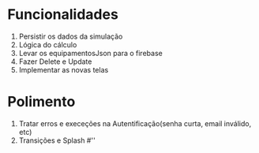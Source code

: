 # Funcionalidades
1. Persistir os dados da simulação
2. Lógica do cálculo
3. Levar os equipamentosJson para o firebase
4. Fazer Delete e Update
5. Implementar as novas telas
# Polimento
1. Tratar erros e execeções na Autentificação(senha curta, email inválido, etc)
2. Transições e Splash 
#''
